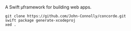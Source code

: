 
A Swift µframework for building web apps. 

```
git clone https://github.com/John-Connolly/concorde.git
swift package generate-xcodeproj
xed .
```
